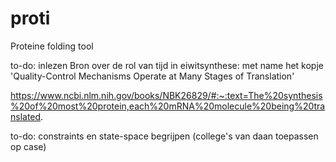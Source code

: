 # proti
Proteine folding tool

to-do: inlezen
Bron over de rol van tijd in eiwitsynthese: met name het kopje 'Quality-Control Mechanisms Operate at Many Stages of Translation'

https://www.ncbi.nlm.nih.gov/books/NBK26829/#:~:text=The%20synthesis%20of%20most%20protein,each%20mRNA%20molecule%20being%20translated.

to-do: constraints en state-space begrijpen (college's van daan toepassen op case)


